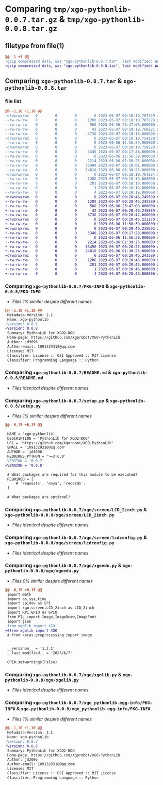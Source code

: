 # Comparing `tmp/xgo-pythonlib-0.0.7.tar.gz` & `tmp/xgo-pythonlib-0.0.8.tar.gz`

## filetype from file(1)

```diff
@@ -1 +1 @@
-gzip compressed data, was "xgo-pythonlib-0.0.7.tar", last modified: Wed Jun  7 00:18:19 2023, max compression
+gzip compressed data, was "xgo-pythonlib-0.0.8.tar", last modified: Wed Jun  7 00:20:46 2023, max compression
```

## Comparing `xgo-pythonlib-0.0.7.tar` & `xgo-pythonlib-0.0.8.tar`

### file list

```diff
@@ -1,18 +1,18 @@
-drwxrwxrwx   0        0        0        0 2023-06-07 00:18:19.767229 xgo-pythonlib-0.0.7/
--rw-rw-rw-   0        0        0     1208 2023-06-07 00:18:19.767229 xgo-pythonlib-0.0.7/PKG-INFO
--rw-rw-rw-   0        0        0      588 2023-06-06 23:47:08.000000 xgo-pythonlib-0.0.7/README.md
--rw-rw-rw-   0        0        0       42 2023-06-07 00:18:19.768221 xgo-pythonlib-0.0.7/setup.cfg
--rw-rw-rw-   0        0        0     3738 2023-06-07 00:18:13.000000 xgo-pythonlib-0.0.7/setup.py
-drwxrwxrwx   0        0        0        0 2023-06-07 00:18:19.754220 xgo-pythonlib-0.0.7/xgo/
--rw-rw-rw-   0        0        0        0 2023-06-06 11:56:39.000000 xgo-pythonlib-0.0.7/xgo/__init__.py
-drwxrwxrwx   0        0        0        0 2023-06-07 00:18:19.758220 xgo-pythonlib-0.0.7/xgo/screen/
--rw-rw-rw-   0        0        0     5340 2023-06-07 00:17:28.000000 xgo-pythonlib-0.0.7/xgo/screen/LCD_2inch.py
--rw-rw-rw-   0        0        0        0 2023-06-06 11:56:39.000000 xgo-pythonlib-0.0.7/xgo/screen/__init__.py
--rw-rw-rw-   0        0        0     2214 2023-06-06 01:30:25.000000 xgo-pythonlib-0.0.7/xgo/screen/lcdconfig.py
--rw-rw-rw-   0        0        0    33489 2023-06-07 00:18:01.000000 xgo-pythonlib-0.0.7/xgo/xgoedu.py
--rw-rw-rw-   0        0        0    24818 2023-06-06 01:30:25.000000 xgo-pythonlib-0.0.7/xgo/xgolib.py
-drwxrwxrwx   0        0        0        0 2023-06-07 00:18:19.764224 xgo-pythonlib-0.0.7/xgo_pythonlib.egg-info/
--rw-rw-rw-   0        0        0     1208 2023-06-07 00:18:19.000000 xgo-pythonlib-0.0.7/xgo_pythonlib.egg-info/PKG-INFO
--rw-rw-rw-   0        0        0      281 2023-06-07 00:18:19.000000 xgo-pythonlib-0.0.7/xgo_pythonlib.egg-info/SOURCES.txt
--rw-rw-rw-   0        0        0        1 2023-06-07 00:18:19.000000 xgo-pythonlib-0.0.7/xgo_pythonlib.egg-info/dependency_links.txt
--rw-rw-rw-   0        0        0        4 2023-06-07 00:18:19.000000 xgo-pythonlib-0.0.7/xgo_pythonlib.egg-info/top_level.txt
+drwxrwxrwx   0        0        0        0 2023-06-07 00:20:46.245589 xgo-pythonlib-0.0.8/
+-rw-rw-rw-   0        0        0     1208 2023-06-07 00:20:46.245589 xgo-pythonlib-0.0.8/PKG-INFO
+-rw-rw-rw-   0        0        0      588 2023-06-06 23:47:08.000000 xgo-pythonlib-0.0.8/README.md
+-rw-rw-rw-   0        0        0       42 2023-06-07 00:20:46.245589 xgo-pythonlib-0.0.8/setup.cfg
+-rw-rw-rw-   0        0        0     3738 2023-06-07 00:20:42.000000 xgo-pythonlib-0.0.8/setup.py
+drwxrwxrwx   0        0        0        0 2023-06-07 00:20:46.231270 xgo-pythonlib-0.0.8/xgo/
+-rw-rw-rw-   0        0        0        0 2023-06-06 11:56:39.000000 xgo-pythonlib-0.0.8/xgo/__init__.py
+drwxrwxrwx   0        0        0        0 2023-06-07 00:20:46.235692 xgo-pythonlib-0.0.8/xgo/screen/
+-rw-rw-rw-   0        0        0     5340 2023-06-07 00:17:28.000000 xgo-pythonlib-0.0.8/xgo/screen/LCD_2inch.py
+-rw-rw-rw-   0        0        0        0 2023-06-06 11:56:39.000000 xgo-pythonlib-0.0.8/xgo/screen/__init__.py
+-rw-rw-rw-   0        0        0     2214 2023-06-06 01:30:25.000000 xgo-pythonlib-0.0.8/xgo/screen/lcdconfig.py
+-rw-rw-rw-   0        0        0    33490 2023-06-07 00:20:27.000000 xgo-pythonlib-0.0.8/xgo/xgoedu.py
+-rw-rw-rw-   0        0        0    24818 2023-06-06 01:30:25.000000 xgo-pythonlib-0.0.8/xgo/xgolib.py
+drwxrwxrwx   0        0        0        0 2023-06-07 00:20:46.243589 xgo-pythonlib-0.0.8/xgo_pythonlib.egg-info/
+-rw-rw-rw-   0        0        0     1208 2023-06-07 00:20:46.000000 xgo-pythonlib-0.0.8/xgo_pythonlib.egg-info/PKG-INFO
+-rw-rw-rw-   0        0        0      281 2023-06-07 00:20:46.000000 xgo-pythonlib-0.0.8/xgo_pythonlib.egg-info/SOURCES.txt
+-rw-rw-rw-   0        0        0        1 2023-06-07 00:20:46.000000 xgo-pythonlib-0.0.8/xgo_pythonlib.egg-info/dependency_links.txt
+-rw-rw-rw-   0        0        0        4 2023-06-07 00:20:46.000000 xgo-pythonlib-0.0.8/xgo_pythonlib.egg-info/top_level.txt
```

### Comparing `xgo-pythonlib-0.0.7/PKG-INFO` & `xgo-pythonlib-0.0.8/PKG-INFO`

 * *Files 1% similar despite different names*

```diff
@@ -1,10 +1,10 @@
 Metadata-Version: 2.1
 Name: xgo-pythonlib
-Version: 0.0.7
+Version: 0.0.8
 Summary: PythonLib for XGO2-DOG
 Home-page: https://github.com/Xgorobot/XGO-PythonLib
 Author: jd3096
 Author-email: 1091329318@qq.com
 License: MIT
 Classifier: License :: OSI Approved :: MIT License
 Classifier: Programming Language :: Python
```

### Comparing `xgo-pythonlib-0.0.7/README.md` & `xgo-pythonlib-0.0.8/README.md`

 * *Files identical despite different names*

### Comparing `xgo-pythonlib-0.0.7/setup.py` & `xgo-pythonlib-0.0.8/setup.py`

 * *Files 1% similar despite different names*

```diff
@@ -6,15 +6,15 @@
 
 NAME = 'xgo-pythonlib'
 DESCRIPTION = 'PythonLib for XGO2-DOG'
 URL = 'https://github.com/Xgorobot/XGO-PythonLib'
 EMAIL = '1091329318@qq.com'
 AUTHOR = 'jd3096'
 REQUIRES_PYTHON = '>=3.6.0'
-VERSION = '0.0.7'
+VERSION = '0.0.8'
 
 # What packages are required for this module to be executed?
 REQUIRED = [
     # 'requests', 'maya', 'records',
 ]
 
 # What packages are optional?
```

### Comparing `xgo-pythonlib-0.0.7/xgo/screen/LCD_2inch.py` & `xgo-pythonlib-0.0.8/xgo/screen/LCD_2inch.py`

 * *Files identical despite different names*

### Comparing `xgo-pythonlib-0.0.7/xgo/screen/lcdconfig.py` & `xgo-pythonlib-0.0.8/xgo/screen/lcdconfig.py`

 * *Files identical despite different names*

### Comparing `xgo-pythonlib-0.0.7/xgo/xgoedu.py` & `xgo-pythonlib-0.0.8/xgo/xgoedu.py`

 * *Files 0% similar despite different names*

```diff
@@ -6,15 +6,15 @@
 import math
 import os,sys,time
 import spidev as SPI
 import xgo.screen.LCD_2inch as LCD_2inch
 import RPi.GPIO as GPIO
 from PIL import Image,ImageDraw,ImageFont
 import json
-from xgolib import XGO
+#from xgolib import XGO
 # from keras.preprocessing import image
 
 
 __versinon__ = '1.2.1'
 __last_modified__ = '2023/6/7'
 
 GPIO.setwarnings(False)
```

### Comparing `xgo-pythonlib-0.0.7/xgo/xgolib.py` & `xgo-pythonlib-0.0.8/xgo/xgolib.py`

 * *Files identical despite different names*

### Comparing `xgo-pythonlib-0.0.7/xgo_pythonlib.egg-info/PKG-INFO` & `xgo-pythonlib-0.0.8/xgo_pythonlib.egg-info/PKG-INFO`

 * *Files 1% similar despite different names*

```diff
@@ -1,10 +1,10 @@
 Metadata-Version: 2.1
 Name: xgo-pythonlib
-Version: 0.0.7
+Version: 0.0.8
 Summary: PythonLib for XGO2-DOG
 Home-page: https://github.com/Xgorobot/XGO-PythonLib
 Author: jd3096
 Author-email: 1091329318@qq.com
 License: MIT
 Classifier: License :: OSI Approved :: MIT License
 Classifier: Programming Language :: Python
```

